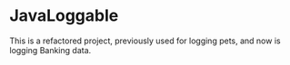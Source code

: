 # JavaLoggable


This is a refactored project, previously used for logging pets, and now is logging Banking data.
